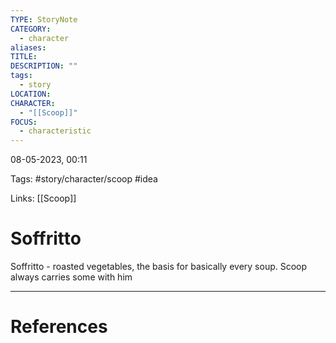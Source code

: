 ```yaml
---
TYPE: StoryNote
CATEGORY:
  - character
aliases: 
TITLE: 
DESCRIPTION: ""
tags:
  - story
LOCATION: 
CHARACTER:
  - "[[Scoop]]"
FOCUS:
  - characteristic
---
```

08-05-2023, 00:11

Tags: #story/character/scoop #idea 

Links: [[Scoop]] 

# Soffritto


Soffritto - roasted vegetables, the basis for basically every soup. Scoop always carries some with him 


---
# References